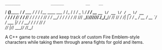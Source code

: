
    _______              ______          __    __             
   / ____(_)_______     / ____/___ ___  / /_  / /__  ____ ___ 
  / /_  / / ___/ _ \   / __/ / __ `__ \/ __ \/ / _ \/ __ `__ \
 / __/ / / /__/  __/  / /___/ / / / / / /_/ / /  __/ / / / / /
/_/   /_/_/   \___/__/_____/_/_/_/_/_/_.___/_/\___/_/ /_/ /_/ 
         / /| | / ___/ _ \/ __ \/ __ `/                       
        / ___ |/ /  /  __/ / / / /_/ /                        
       /_/  |_/_/   \___/_/ /_/\__,_/                         
                                                              

A C++ game to create and keep track of custom Fire Emblem-style characters while taking them through arena fights for gold and items.